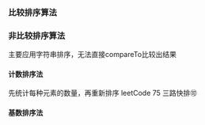 ### 比较排序算法

### 非比较排序算法

主要应用字符串排序，无法直接compareTo比较出结果

#### 计数排序法

先统计每种元素的数量，再重新排序
leetCode 75 三路快排🉑️

#### 基数排序法
